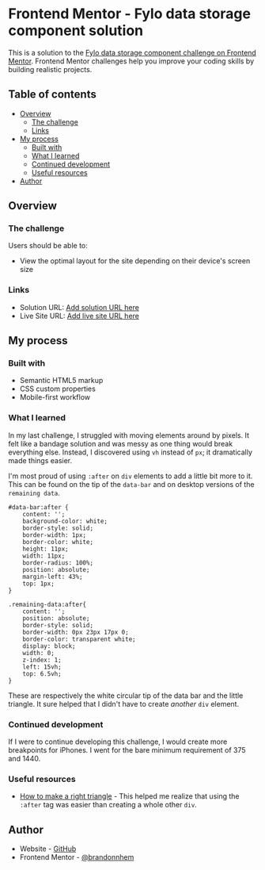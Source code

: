 # Frontend Mentor - Fylo data storage component solution

This is a solution to the [Fylo data storage component challenge on Frontend Mentor](https://www.frontendmentor.io/challenges/fylo-data-storage-component-1dZPRbV5n). Frontend Mentor challenges help you improve your coding skills by building realistic projects. 

## Table of contents

- [Overview](#overview)
  - [The challenge](#the-challenge)
  - [Links](#links)
- [My process](#my-process)
  - [Built with](#built-with)
  - [What I learned](#what-i-learned)
  - [Continued development](#continued-development)
  - [Useful resources](#useful-resources)
- [Author](#author)

## Overview

### The challenge

Users should be able to:

- View the optimal layout for the site depending on their device's screen size

### Links

- Solution URL: [Add solution URL here](https://your-solution-url.com)
- Live Site URL: [Add live site URL here](https://your-live-site-url.com)

## My process

### Built with

- Semantic HTML5 markup
- CSS custom properties
- Mobile-first workflow

### What I learned

In my last challenge, I struggled with moving elements around by pixels. It felt like a bandage solution and was messy as one thing would break everything else. Instead, I discovered using `vh` instead of `px`; it dramatically made things easier. 

I'm most proud of using `:after` on `div` elements to add a little bit more to it. This can be found on the tip of the `data-bar` and on desktop versions of the `remaining data`.

    #data-bar:after {
        content: '';
        background-color: white;
        border-style: solid;
        border-width: 1px;
        border-color: white;
        height: 11px;
        width: 11px;
        border-radius: 100%;
        position: absolute;
        margin-left: 43%;
        top: 1px;
    }

    .remaining-data:after{
        content: '';
        position: absolute;
        border-style: solid;
        border-width: 0px 23px 17px 0;
        border-color: transparent white;
        display: block;
        width: 0;
        z-index: 1;
        left: 15vh;
        top: 6.5vh;
    }

These are respectively the white circular tip of the data bar and the little triangle. It sure helped that I didn't have to create _another_ `div` element. 

### Continued development

If I were to continue developing this challenge, I would create more breakpoints for iPhones. I went for the bare minimum requirement of 375 and 1440.

### Useful resources

- [How to make a right triangle](https://stackoverflow.com/questions/45971545/how-can-i-make-an-speech-box-with-an-right-angle-triangle-css) - This helped me realize that using the `:after` tag was easier than creating a whole other `div`.

## Author

- Website - [GitHub](https://www.github.com/brandonnhem)
- Frontend Mentor - [@brandonnhem](https://www.frontendmentor.io/profile/brandonnhem)
